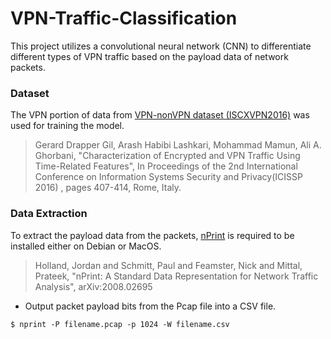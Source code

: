 # VPN-Traffic-Classification
This project utilizes a convolutional neural network (CNN) to differentiate different types of VPN traffic based on the payload data of network packets.

### Dataset
The VPN portion of data from [VPN-nonVPN dataset (ISCXVPN2016)](https://www.unb.ca/cic/datasets/vpn.html) was used for training the model.
>Gerard Drapper Gil, Arash Habibi Lashkari, Mohammad Mamun, Ali A. Ghorbani, "Characterization of Encrypted and VPN Traffic Using Time-Related Features", In Proceedings of the 2nd International Conference on Information Systems Security and Privacy(ICISSP 2016) , pages 407-414, Rome, Italy.

### Data Extraction
To extract the payload data from the packets, [nPrint](https://nprint.github.io/nprint/) is required to be installed either on Debian or MacOS.
>Holland, Jordan and Schmitt, Paul and Feamster, Nick and Mittal, Prateek, "nPrint: A Standard Data Representation for Network Traffic Analysis", arXiv:2008.02695

* Output packet payload bits from the Pcap file into a CSV file.
```
$ nprint -P filename.pcap -p 1024 -W filename.csv
```
